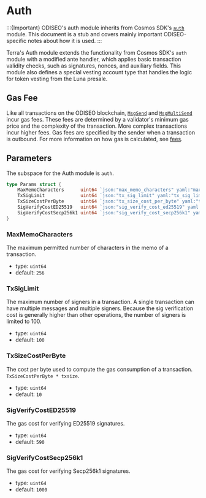 # Auth

:::{Important}
ODISEO's auth module inherits from Cosmos SDK's [`auth`](https://docs.cosmos.network/master/modules/auth/) module. This document is a stub and covers mainly important ODISEO-specific notes about how it is used.
:::

Terra's Auth module extends the functionality from Cosmos SDK's `auth` module with a modified ante handler, which applies basic transaction validity checks, such as signatures, nonces, and auxiliary fields. This module also defines a special vesting account type that handles the logic for token vesting from the Luna presale.

## Gas Fee

Like all transactions on the ODISEO blockchain, [`MsgSend`](spec-bank.md#msgsend) and [`MsgMultiSend`](spec-bank.md#msgmultisend) incur gas fees. These fees are determined by a validator's minimum gas price and the complexity of the transaction. More complex transactions incur higher fees. Gas fees are specified by the sender when a transaction is outbound. For more information on how gas is calculated, see [fees](../how-to/achillesd/using-achillesd.md#fees).

## Parameters

The subspace for the Auth module is `auth`.

```go
type Params struct {
	MaxMemoCharacters      uint64 `json:"max_memo_characters" yaml:"max_memo_characters"`
	TxSigLimit             uint64 `json:"tx_sig_limit" yaml:"tx_sig_limit"`
	TxSizeCostPerByte      uint64 `json:"tx_size_cost_per_byte" yaml:"tx_size_cost_per_byte"`
	SigVerifyCostED25519   uint64 `json:"sig_verify_cost_ed25519" yaml:"sig_verify_cost_ed25519"`
	SigVerifyCostSecp256k1 uint64 `json:"sig_verify_cost_secp256k1" yaml:"sig_verify_cost_secp256k1"`
}
```

### MaxMemoCharacters

The maximum permitted number of characters in the memo of a transaction.

- type: `uint64`
- default: `256`

### TxSigLimit

The maximum number of signers in a transaction. A single transaction can have multiple messages and multiple signers. Because the sig verification cost is generally higher than other operations, the number of signers is limited to 100.

- type: `uint64`
- default: `100`

### TxSizeCostPerByte

The cost per byte used to compute the gas consumption of a transaction. `TxSizeCostPerByte * txsize`.

- type: `uint64`
- default: `10`

### SigVerifyCostED25519

The gas cost for verifying ED25519 signatures.

- type: `uint64`
- default: `590`

### SigVerifyCostSecp256k1

The gas cost for verifying Secp256k1 signatures.

- type: `uint64`
- default: `1000`
